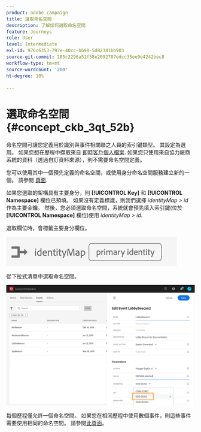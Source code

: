 ```yaml
---
product: adobe campaign
title: 選取命名空間
description: 了解如何選取命名空間
feature: Journeys
role: User
level: Intermediate
exl-id: 976c6353-797e-40cc-bb90-5d82381bb903
source-git-commit: 185c2296a51f58e2092787edcc35ee9e4242bec8
workflow-type: tm+mt
source-wordcount: '200'
ht-degree: 10%

---
```


# 選取命名空間 {#concept_ckb_3qt_52b}

命名空間可讓您定義用於識別與事件相關聯之人員的索引鍵類型。 其設定為選用。 如果您想在歷程中擷取來自 [即時客戶個人檔案](https://experienceleague.adobe.com/docs/experience-platform/profile/home.html?lang=zh-Hant). 如果您只使用來自協力廠商系統的資料（透過自訂資料來源），則不需要命名空間定義。

您可以使用其中一個預先定義的命名空間，或使用身分命名空間服務建立新的一個。 請參閱 [頁面](https://experienceleague.adobe.com/docs/experience-platform/identity/home.html?lang=zh-Hant).

如果您選取的架構具有主要身分，則 **[!UICONTROL Key]** 和 **[!UICONTROL Namespace]** 欄位已預填。 如果沒有定義標識，則我們選擇 _identityMap > id_ 作為主要金鑰。 然後，您必須選取命名空間，系統就會預先填入索引鍵(位於 **[!UICONTROL Namespace]** 欄位)使用 _identityMap > id_.

選取欄位時，會標籤主要身分欄位。

![](../assets/primary-identity.png)


從下拉式清單中選取命名空間。

![](../assets/journey17.png)

每個歷程僅允許一個命名空間。 如果您在相同歷程中使用數個事件，則這些事件需要使用相同的命名空間。 請參閱[此頁面](../building-journeys/journey.md)。
